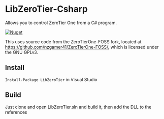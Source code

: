 # LibZeroTier-Csharp
Allows you to control ZeroTier One from a C# program.

[![Nuget](https://img.shields.io/nuget/v/LibZeroTier?style=for-the-badge)](https://www.nuget.org/packages/LibZeroTier/)

This uses source code from the ZeroTierOne-FOSS fork, located at https://github.com/nzgamer41/ZeroTierOne-FOSS/, which is licensed under the GNU GPLv3.

## Install
`Install-Package LibZeroTier` in Visual Studio 

## Build
Just clone and open LibZeroTier.sln and build it, then add the DLL to the references
